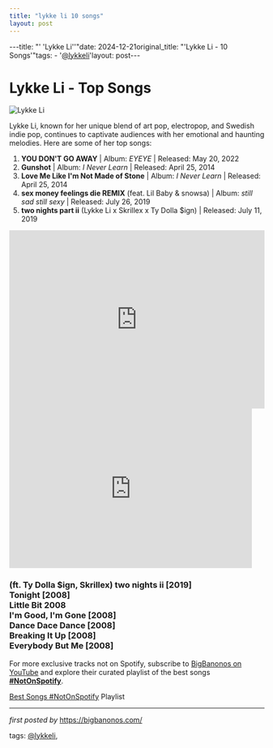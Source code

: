 ```yaml
---
title: "lykke li 10 songs"
layout: post
---
```

---title: "' 'Lykke Li''"date: 2024-12-21original_title: "'Lykke Li - 10 Songs'"tags:  - '[@lykkeli](/tags/lykkeli/)'layout: post---<h1>Lykke Li - Top Songs</h1><img src="https://media.npr.org/assets/img/2011/03/18/lykkeli_wide-5d89b315b22135bd9f22708d2f7b9daf8d2d4817.jpg?s=1100&c=85&f=jpeg" alt="Lykke Li"> <p>Lykke Li, known for her unique blend of art pop, electropop, and Swedish indie pop, continues to captivate audiences with her emotional and haunting melodies. Here are some of her top songs:</p> <ol> <li><strong>YOU DON'T GO AWAY</strong> | Album: <em>EYEYE</em> | Released: May 20, 2022</li> <li><strong>Gunshot</strong> | Album: <em>I Never Learn</em> | Released: April 25, 2014</li> <li><strong>Love Me Like I'm Not Made of Stone</strong> | Album: <em>I Never Learn</em> | Released: April 25, 2014</li> <li><strong>sex money feelings die REMIX</strong> (feat. Lil Baby & snowsa) | Album: <em>still sad still sexy</em> | Released: July 26, 2019</li> <li><strong>two nights part ii</strong> (Lykke Li x Skrillex x Ty Dolla $ign) | Released: July 11, 2019</li></ol> <div> <iframe src="https://open.spotify.com/embed/playlist/5rEK9cHMm4QVbQ9yeMHYVO?utm_source=generator" width="100%" height="352" frameBorder="0" allowfullscreen="" allow="autoplay; clipboard-write; encrypted-media; fullscreen; picture-in-picture" loading="lazy"></iframe></div><iframe allowfullscreen="" frameborder="0" height="315" src="https://www.youtube.com/embed/M4gthx-gMK4?list=PLtuNtuTatqI0fxeEHoLssh1QVDxt9jhRs" width="95%"></iframe><br /><h3>(ft. Ty Dolla $ign, Skrillex) two nights ii [2019]<br />Tonight [2008]<br />Little Bit 2008<br />I'm Good, I'm Gone [2008]<br />Dance Dace Dance [2008]<br />Breaking It Up [2008]<br />Everybody But Me [2008]</h3><!--Subscribe and Playlist Links--><div>    <p>For more exclusive tracks not on Spotify, subscribe to <a href="https://www.youtube.com/[@BigBanonos](/tags/BigBanonos/)" target="_blank">BigBanonos on YouTube</a> and explore their curated playlist of the best songs <strong>[#NotOnSpotify](/tags/NotOnSpotify/)</strong>.</p>    <p><a href="https://www.youtube.com/playlist?list=PLtuNtuTatqI0kFahUCbtbfenC_ET5O_tr" target="_blank">Best Songs [#NotOnSpotify](/tags/NotOnSpotify/) Playlist<br /></a></p></div><hr /><p><em>first posted by</em> <a href="https://bigbanonos.com/" rel="noopener" target="_new">https://bigbanonos.com/</a></p><p>tags: [@lykkeli](/tags/lykkeli/),</p>